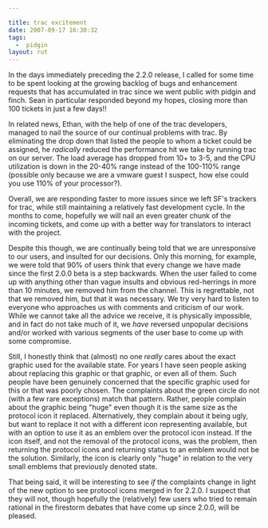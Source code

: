 ```yaml
---

title: trac excitement
date: 2007-09-17 16:30:32
tags:
  -  pidgin
layout: rut
---
```


In the days immediately preceding the 2.2.0 release, I called for some time to be spent looking at the growing backlog of bugs and enhancement requests that has accumulated in trac since we went public with pidgin and finch.   Sean in particular responded beyond my hopes, closing more than 100 tickets in just a few days!!

In related news, Ethan, with the help of one of the trac developers, managed to nail the source of our continual problems with trac.  By eliminating the drop down that listed the people to whom a ticket could be assigned, he *radically* reduced the performance hit we take by running trac on our server.  The load average has dropped from 10+ to 3-5, and the CPU utilization is down in the 20-40% range instead of the 100-110% range (possible only because we are a vmware guest I suspect, how else could you use 110% of your processor?).

Overall, we are responding faster to more issues since we left SF's trackers for trac, while still maintaining a relatively fast development cycle.  In the months to come, hopefully we will nail an even greater chunk of the incoming tickets, and come up with a better way for translators to interact with the project. 

Despite this though, we are continually being told that we are unresponsive to our users, and insulted for our decisions.  Only this morning, for example, we were told that 90% of users think that every change we have made since the first 2.0.0 beta is a step backwards.  When the user failed to come up with anything other than vague insults and obvious red-herrings in more than 10 minutes, we removed him from the channel.  This is regrettable, not that we removed him, but that it was necessary.  We try very hard to listen to everyone who approaches us with comments and criticism of our work.  While we cannot take all the advice we receive, it is physically impossible, and in fact do not take much of it, we *have* reversed unpopular decisions and/or worked with various segments of the user base to come up with some compromise.  

Still, I honestly think that (almost) no one *really* cares about the exact graphic used for the available state.  For years I have seen people asking about replacing this graphic or that graphic, or even all of them.  Such people have been genuinely concerned that the specific graphic used for this or that was poorly chosen.  The complaints about the green circle do not (with a few rare exceptions) match that pattern.  Rather, people complain about the graphic being "huge" even though it is the same size as the protocol icon it replaced.  Alternatively, they complain about it being ugly, but want to replace it not with a different icon representing available, but with an option to use it as an emblem over the protocol icon instead.  If the icon itself, and not the removal of the protocol icons, was the problem, then returning the protocol icons and returning status to an emblem would not be the solution.  Similarly, the icon is clearly only "huge" in relation to the very small emblems that previously denoted state. 

That being said, it will be interesting to see *if* the complaints change in light of the new option to see protocol icons merged in for 2.2.0.  I suspect that they will not, though hopefully the (relatively) few users who tried to remain rational in the firestorm debates that have come up since 2.0.0, will be pleased.  

